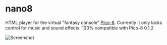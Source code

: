 # nano8

HTML player for the virtual "fantasy console" [Pico-8](http://www.lexaloffle.com/pico-8.php). Currently it only lacks control for music and sound effects. 100% compatible with Pico-8 0.1.2

![Screenshot](http://i.imgur.com/pTpngYj.png)
